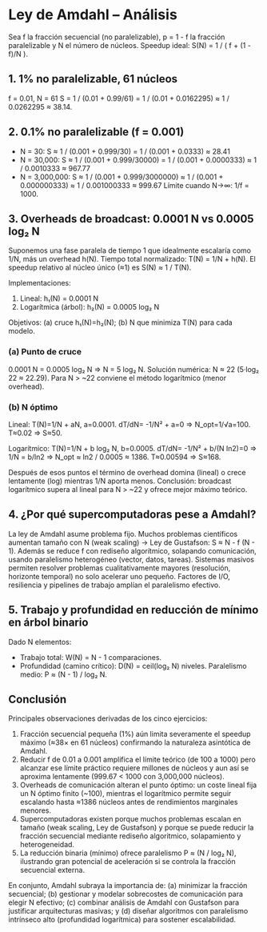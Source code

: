 # Ley de Amdahl – Análisis

Sea f la fracción secuencial (no paralelizable), p = 1 - f la fracción paralelizable y N el número de núcleos. Speedup ideal:
S(N) = 1 / ( f + (1 - f)/N ).

## 1. 1% no paralelizable, 61 núcleos
f = 0.01, N = 61
S = 1 / (0.01 + 0.99/61) = 1 / (0.01 + 0.0162295) ≈ 1 / 0.0262295 ≈ 38.14.

## 2. 0.1% no paralelizable (f = 0.001)
- N = 30:
  S ≈ 1 / (0.001 + 0.999/30) = 1 / (0.001 + 0.0333) ≈ 28.41
- N = 30,000:
  S ≈ 1 / (0.001 + 0.999/30000) = 1 / (0.001 + 0.0000333) ≈ 1 / 0.0010333 ≈ 967.77
- N = 3,000,000:
  S ≈ 1 / (0.001 + 0.999/3000000) ≈ 1 / (0.001 + 0.000000333) ≈ 1 / 0.001000333 ≈ 999.67
Límite cuando N→∞: 1/f = 1000.

## 3. Overheads de broadcast: 0.0001 N vs 0.0005 log₂ N
Suponemos una fase paralela de tiempo 1 que idealmente escalaría como 1/N, más un overhead h(N). Tiempo total normalizado:
T(N) = 1/N + h(N). El speedup relativo al núcleo único (≈1) es S(N) ≈ 1 / T(N).

Implementaciones:
1) Lineal: h₁(N) = 0.0001 N
2) Logarítmica (árbol): h₂(N) = 0.0005 log₂ N

Objetivos: (a) cruce h₁(N)=h₂(N); (b) N que minimiza T(N) para cada modelo.

### (a) Punto de cruce
0.0001 N = 0.0005 log₂ N ⇒ N = 5 log₂ N.
Solución numérica: N ≈ 22 (5·log₂ 22 ≈ 22.29). Para N > ~22 conviene el método logarítmico (menor overhead).

### (b) N óptimo
Lineal: T(N)=1/N + aN, a=0.0001.
dT/dN= -1/N² + a=0 ⇒ N_opt=1/√a=100. T≈0.02 ⇒ S≈50.

Logarítmico: T(N)=1/N + b log₂ N, b=0.0005.
dT/dN= -1/N² + b/(N ln2)=0 ⇒ 1/N = b/ln2 ⇒ N_opt ≈ ln2 / 0.0005 ≈ 1386. T≈0.00594 ⇒ S≈168.

Después de esos puntos el término de overhead domina (lineal) o crece lentamente (log) mientras 1/N aporta menos. Conclusión: broadcast logarítmico supera al lineal para N > ~22 y ofrece mejor máximo teórico.

## 4. ¿Por qué supercomputadoras pese a Amdahl?
La ley de Amdahl asume problema fijo. Muchos problemas científicos aumentan tamaño con N (weak scaling) → Ley de Gustafson: S ≈ N - f (N - 1). Además se reduce f con rediseño algorítmico, solapando comunicación, usando paralelismo heterogéneo (vector, datos, tareas). Sistemas masivos permiten resolver problemas cualitativamente mayores (resolución, horizonte temporal) no solo acelerar uno pequeño. Factores de I/O, resiliencia y pipelines de trabajo amplían el paralelismo efectivo.

## 5. Trabajo y profundidad en reducción de mínimo en árbol binario
Dado N elementos:
- Trabajo total: W(N) = N - 1 comparaciones.
- Profundidad (camino crítico): D(N) = ceil(log₂ N) niveles.
Paralelismo medio: P ≈ (N - 1) / log₂ N.

## Conclusión
Principales observaciones derivadas de los cinco ejercicios:
1. Fracción secuencial pequeña (1%) aún limita severamente el speedup máximo (≈38× en 61 núcleos) confirmando la naturaleza asintótica de Amdahl.
2. Reducir f de 0.01 a 0.001 amplifica el límite teórico (de 100 a 1000) pero alcanzar ese límite práctico requiere millones de núcleos y aun así se aproxima lentamente (999.67 < 1000 con 3,000,000 núcleos).
3. Overheads de comunicación alteran el punto óptimo: un coste lineal fija un N óptimo finito (~100), mientras el logarítmico permite seguir escalando hasta ≈1386 núcleos antes de rendimientos marginales menores.
4. Supercomputadoras existen porque muchos problemas escalan en tamaño (weak scaling, Ley de Gustafson) y porque se puede reducir la fracción secuencial mediante rediseño algoritmico, solapamiento y heterogeneidad.
5. La reducción binaria (mínimo) ofrece paralelismo P ≈ (N / log₂ N), ilustrando gran potencial de aceleración si se controla la fracción secuencial externa.

En conjunto, Amdahl subraya la importancia de: (a) minimizar la fracción secuencial; (b) gestionar y modelar sobrecostes de comunicación para elegir N efectivo; (c) combinar análisis de Amdahl con Gustafson para justificar arquitecturas masivas; y (d) diseñar algoritmos con paralelismo intrínseco alto (profundidad logarítmica) para sostener escalabilidad.
